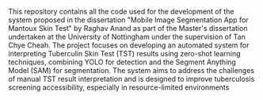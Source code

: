 This repository contains all the code used for the development of the system proposed in the dissertation "Mobile Image Segmentation App for Mantoux Skin Test" by Raghav Anand as part of the Master's dissertation undertaken at the University of Nottingham under the supervision of Tan Chye Cheah. The project focuses on developing an automated system for interpreting Tuberculin Skin Test (TST) results using zero-shot learning techniques, combining YOLO for detection and the Segment Anything Model (SAM) for segmentation. The system aims to address the challenges of manual TST result interpretation and is designed to improve tuberculosis screening accessibility, especially in resource-limited environments
